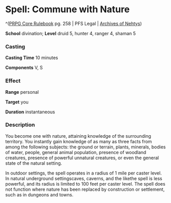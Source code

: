 # Spell: Commune with Nature

^([PRPG Core Rulebook][ss-commune-with-nature] pg. 258 | PFS Legal | [Archives of Nehtys][sn-commune-with-nature])

**School** divination; **Level** druid 5, hunter 4, ranger 4, shaman 5

### Casting

**Casting Time** 10 minutes  

**Components** V, S

### Effect

**Range** personal  

**Target** you  

**Duration** instantaneous

### Description

You become one with nature, attaining knowledge of the surrounding territory. You instantly gain knowledge of as many as three facts from among the following subjects: the ground or terrain, plants, minerals, bodies of water, people, general animal population, presence of woodland creatures, presence of powerful unnatural creatures, or even the general state of the natural setting.  

In outdoor settings, the spell operates in a radius of 1 mile per caster level. In natural underground settingscaves, caverns, and the likethe spell is less powerful, and its radius is limited to 100 feet per caster level. The spell does not function where nature has been replaced by construction or settlement, such as in dungeons and towns.

[ss-commune-with-nature]: http://paizo.com/pathfinderRPG/v57
[sn-commune-with-nature]: http://www.archivesofnethys.com/SpellDisplay.aspx?ItemName=Commune%20with%20Nature